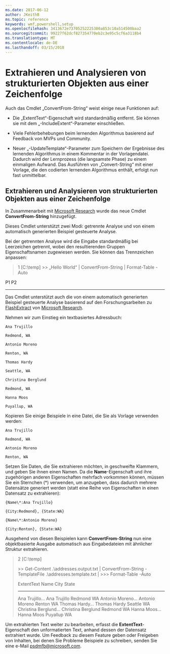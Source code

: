 ```yaml
---
ms.date: 2017-06-12
author: JKeithB
ms.topic: reference
keywords: wmf,powershell,setup
ms.openlocfilehash: 3413672e73705252225300a853c10a514500baa2
ms.sourcegitcommit: 99227f62dcf827354770eb2c3e95c5cf6a3118b4
ms.translationtype: MT
ms.contentlocale: de-DE
ms.lasthandoff: 03/15/2018
---
```

# <a name="extract-and-parse-structured-objects-out-of-string"></a>Extrahieren und Analysieren von strukturierten Objekten aus einer Zeichenfolge
Auch das Cmdlet „ConvertFrom-String“ weist einige neue Funktionen auf:

-   Die „ExtentText“-Eigenschaft wird standardmäßig entfernt. Sie können sie mit dem „-IncludeExtent“-Parameter einschließen.

-   Viele Fehlerbehebungen beim lernenden Algorithmus basierend auf Feedback von MVPs und Community.

-   Neuer „-UpdateTemplate“-Parameter zum Speichern der Ergebnisse des lernenden Algorithmus in einem Kommentar in der Vorlagendatei. Dadurch wird der Lernprozess (die langsamste Phase) zu einem einmaligen Aufwand. Das Ausführen von „Convert-String“ mit einer Vorlage, die den codierten lernenden Algorithmus enthält, erfolgt nun fast unmittelbar.


<a name="extract-and-parse-structured-objects-out-of-string-content"></a>Extrahieren und Analysieren von strukturierten Objekten aus einer Zeichenfolge
----------------------------------------------------------

In Zusammenarbeit mit [Microsoft Research](http://research.microsoft.com/) wurde das neue Cmdlet **ConvertFrom-String** hinzugefügt.

Dieses Cmdlet unterstützt zwei Modi: getrennte Analyse und von einem automatisch generierten Beispiel gesteuerte Analyse.

Bei der getrennten Analyse wird die Eingabe standardmäßig bei Leerzeichen getrennt, wobei den resultierenden Gruppen Eigenschaftsnamen zugewiesen werden. Sie können das Trennzeichen anpassen:

> 1 \[C:\\temp\] &gt;&gt; „Hello World“ | ConvertFrom-String | Format-Table -Auto

P1    P2
--    --

Das Cmdlet unterstützt auch die von einem automatisch generierten Beispiel gesteuerte Analyse basierend auf den Forschungsarbeiten zu [FlashExtract](http://research.microsoft.com/en-us/um/people/sumitg/flashextract.html) von [Microsoft Research](http://research.microsoft.com).

Nehmen wir zum Einstieg ein textbasiertes Adressbuch:

    Ana Trujillo

    Redmond, WA

    Antonio Moreno

    Renton, WA

    Thomas Hardy

    Seattle, WA

    Christina Berglund

    Redmond, WA

    Hanna Moos

    Puyallup, WA

Kopieren Sie einige Beispiele in eine Datei, die Sie als Vorlage verwenden werden:

    Ana Trujillo

    Redmond, WA

    Antonio Moreno

    Renton, WA

   

Setzen Sie Daten, die Sie extrahieren möchten, in geschweifte Klammern, und geben Sie ihnen einen Namen. Da die **Name**-Eigenschaft und ihre zugehörigen anderen Eigenschaften mehrfach vorkommen können, müssen Sie ein Sternchen (\*) verwenden, um anzugeben, dass dadurch mehrere Datensätze generiert werden (statt eine Reihe von Eigenschaften in einen Datensatz zu extrahieren):

    {Name\*:Ana Trujillo}

    {City:Redmond}, {State:WA}

    {Name\*:Antonio Moreno}

    {City:Renton}, {State:WA}

Ausgehend von diesen Beispielen kann **ConvertFrom-String** nun eine objektbasierte Ausgabe automatisch aus Eingabedateien mit ähnlicher Struktur extrahieren.

> 2 \[C:\\temp\]
>
> &gt;&gt; Get-Content .\\addresses.output.txt | ConvertFrom-String -TemplateFile .\\addresses.template.txt | &gt;&gt;&gt; Format-Table -Auto
>
> ExtentText                     Name               City     State
> ----------                     ----               ----     -----
> Ana Trujillo...                Ana Trujillo       Redmond  WA Antonio Moreno...              Antonio Moreno     Renton   WA Thomas Hardy...                Thomas Hardy       Seattle  WA Christina Berglund...          Christina Berglund Redmond  WA Hanna Moos...                  Hanna Moos         Puyallup WA

Um extrahierten Text weiter zu bearbeiten, erfasst die **ExtentText**-Eigenschaft den unformatierten Text, anhand dessen der Datensatz extrahiert wurde. Um Feedback zu diesem Feature geben oder Freigeben von Inhalten, bei denen Sie Probleme Beispiele zu schreiben, senden Sie eine e-Mail <psdmfb@microsoft.com>.

